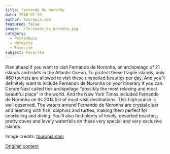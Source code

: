 ```yaml
---
title: Fernando de Noronha
date: 2018-01-10
author: touropia.com
featured: false
image: ./fernando_de_noronha.jpg
category:
  - Pernanbuco
  - Nordeste
  - Favorite
subject: Favorite
---
```


Plan ahead if you want to visit Fernando de Noronha, an archipelago of 21 islands and islets in the Atlantic Ocean. To protect these fragile islands, only 460 tourists are allowed to visit these unspoiled beauties per day. And you’ll definitely want to include Fernando de Noronha on your itinerary if you can. Conde Nast called this archipelago “possibly the most relaxing and most beautiful place” in the world. And the New York Times included Fernando de Noronha on its 2014 list of must-visit destinations. This high praise is well deserved. The waters around Fernando de Noronha are crystal clear and teeming with fish, dolphins and turtles, making them perfect for snorkeling and diving. You’ll also find plenty of lovely, deserted beaches, pretty coves and lovely waterfalls on these very special and very exclusive islands.

Image credits: [touropia.com](https://www.touropia.com/islands-in-brazil/)

[Original content](https://www.touropia.com/islands-in-brazil/)
